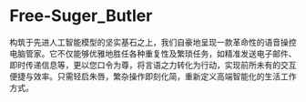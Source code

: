 # Free-Suger_Butler
构筑于先进人工智能模型的坚实基石之上，我们自豪地呈现一款革命性的语音操控电脑管家。它不仅能够优雅地胜任各种重复性及繁琐任务，如精准发送电子邮件、即时传递信息等，更以您口令为尊，将言语之力转化为行动，实现前所未有的交互便捷与效率。只需轻启朱唇，繁杂操作即刻化简，重新定义高端智能化的生活工作方式。
